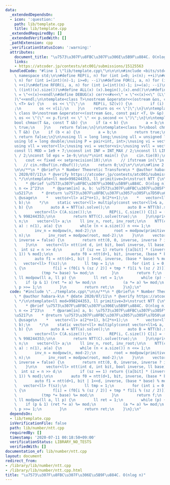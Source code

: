 ```yaml
---
data:
  _extendedDependsOn:
  - icon: ':question:'
    path: lib/template.cpp
    title: lib/template.cpp
  _extendedRequiredBy: []
  _extendedVerifiedWith: []
  _pathExtension: cpp
  _verificationStatusIcon: ':warning:'
  attributes:
    document_title: "\u7573\u307F\u8FBC\u307F\u306E\u5B9F\u884C. O(nlog n)"
    links:
    - https://atcoder.jp/contests/atc001/submissions/15125563
  bundledCode: "#line 1 \"lib/template.cpp\"\n\n\n\n#include <bits/stdc++.h>\n\nusing\
    \ namespace std;\n\n#define REP(i, n) for (int i=0; i<(n); ++i)\n#define RREP(i,\
    \ n) for (int i=(int)(n)-1; i>=0; --i)\n#define FOR(i, a, n) for (int i=(a); i<(n);\
    \ ++i)\n#define RFOR(i, a, n) for (int i=(int)(n)-1; i>=(a); --i)\n\n#define SZ(x)\
    \ ((int)(x).size())\n#define ALL(x) (x).begin(),(x).end()\n\n#define DUMP(x) cerr<<#x<<\"\
    \ = \"<<(x)<<endl\n#define DEBUG(x) cerr<<#x<<\" = \"<<(x)<<\" (L\"<<__LINE__<<\"\
    )\"<<endl;\n\ntemplate<class T>\nostream &operator<<(ostream &os, const vector\
    \ <T> &v) {\n    os << \"[\";\n    REP(i, SZ(v)) {\n        if (i) os << \", \"\
    ;\n        os << v[i];\n    }\n    return os << \"]\";\n}\n\ntemplate<class T,\
    \ class U>\nostream &operator<<(ostream &os, const pair <T, U> &p) {\n    return\
    \ os << \"(\" << p.first << \" \" << p.second << \")\";\n}\n\ntemplate<class T>\n\
    bool chmax(T &a, const T &b) {\n    if (a < b) {\n        a = b;\n        return\
    \ true;\n    }\n    return false;\n}\n\ntemplate<class T>\nbool chmin(T &a, const\
    \ T &b) {\n    if (b < a) {\n        a = b;\n        return true;\n    }\n   \
    \ return false;\n}\n\nusing ll = long long;\nusing ull = unsigned long long;\n\
    using ld = long double;\nusing P = pair<int, int>;\nusing vi = vector<int>;\n\
    using vll = vector<ll>;\nusing vvi = vector<vi>;\nusing vvll = vector<vll>;\n\n\
    const ll MOD = 1e9 + 7;\nconst int INF = INT_MAX / 2;\nconst ll LINF = LLONG_MAX\
    \ / 2;\nconst ld eps = 1e-9;\n\n/*\nint main() {\n    cin.tie(0);\n    ios::sync_with_stdio(false);\n\
    \    cout << fixed << setprecision(10);\n\n    // ifstream in(\"in.txt\");\n \
    \   // cin.rdbuf(in.rdbuf());\n\n    return 0;\n}\n*/\n\n\n#line 2 \"lib/number/ntt.cpp\"\
    \n\n/**\n * @brief\n * Number Theoretic Transform\n * @author habara-k\n * @date\
    \ 2020/07/11\n * @verify https://atcoder.jp/contests/atc001/submissions/15125563\n\
    \ */\n\ntemplate<ll mod=998244353, ll primitive=3>\nstruct NTT {\n\n    /**\n\
    \    * @brief \u7573\u307F\u8FBC\u307F\u306E\u5B9F\u884C. O(nlog n)\n    * @require\
    \ n <= 2^23\n    * @param[in] a, b: \u7573\u307F\u8FBC\u307F\u305F\u3044\u914D\
    \u5217\n    * @return \u7573\u307F\u8FBC\u307F\u3057\u305F\u7D50\u679C\n    *\
    \ @usage\n    *   vector<ll> a(2*n+1), b(2*n+1);\n    *   vector<ll> c = NTT<>::multiply(a,\
    \ b);\n    */\n    static vector<ll> multiply(const vector<ll>& a, const vector<ll>&\
    \ b) {\n        auto A = NTT(a).solve();\n        auto B = NTT(b).solve();\n\n\
    \        vector<ll> C(A.size());\n        REP(i, C.size()) C[i] = (A[i] * B[i])\
    \ % 998244353;\n\n        return NTT(C).solve(true);\n    }\n\nprivate:\n    int\
    \ n;\n    vector<ll> a;\n    ll inv_n, root, inv_root;\n\n    NTT(const vector<ll>&\
    \ a) : n(1), a(a) {\n        while (n < a.size()) n <<= 1;\n        this->a.resize(n);\n\
    \        inv_n = modpow(n, mod-2);\n        root = modpow(primitive, (mod-1) /\
    \ n);\n        inv_root = modpow(root, mod-2);\n    }\n\n    vector<ll> solve(bool\
    \ inverse = false) {\n        return ntt(0, 0, inverse, inverse ? inv_root : root);\n\
    \    }\n\n    vector<ll> ntt(int d, int bit, bool inverse, ll base) {\n      \
    \  int sz = n >> d;\n        if (sz == 1) return {(a[bit] * (inverse ? inv_n :\
    \ 1)) % mod};\n\n        auto f0 = ntt(d+1, bit, inverse, (base * base) % mod);\n\
    \        auto f1 = ntt(d+1, bit | 1<<d, inverse, (base * base) % mod);\n     \
    \   vector<ll> f(sz);\n        ll tmp = 1;\n        for (int i = 0; i < sz; ++i)\
    \ {\n            f[i] = (f0[i % (sz / 2)] + tmp * f1[i % (sz / 2)]) % mod;\n \
    \           (tmp *= base) %= mod;\n        }\n        return f;\n    }\n\n   \
    \ ll modpow(ll a, ll p) {\n        ll ret = 1;\n        while (p) {\n        \
    \    if (p & 1) (ret *= a) %= mod;\n            (a *= a) %= mod;\n           \
    \ p >>= 1;\n        }\n        return ret;\n    }\n};\n"
  code: "#include \"../template.cpp\"\n\n/**\n * @brief\n * Number Theoretic Transform\n\
    \ * @author habara-k\n * @date 2020/07/11\n * @verify https://atcoder.jp/contests/atc001/submissions/15125563\n\
    \ */\n\ntemplate<ll mod=998244353, ll primitive=3>\nstruct NTT {\n\n    /**\n\
    \    * @brief \u7573\u307F\u8FBC\u307F\u306E\u5B9F\u884C. O(nlog n)\n    * @require\
    \ n <= 2^23\n    * @param[in] a, b: \u7573\u307F\u8FBC\u307F\u305F\u3044\u914D\
    \u5217\n    * @return \u7573\u307F\u8FBC\u307F\u3057\u305F\u7D50\u679C\n    *\
    \ @usage\n    *   vector<ll> a(2*n+1), b(2*n+1);\n    *   vector<ll> c = NTT<>::multiply(a,\
    \ b);\n    */\n    static vector<ll> multiply(const vector<ll>& a, const vector<ll>&\
    \ b) {\n        auto A = NTT(a).solve();\n        auto B = NTT(b).solve();\n\n\
    \        vector<ll> C(A.size());\n        REP(i, C.size()) C[i] = (A[i] * B[i])\
    \ % 998244353;\n\n        return NTT(C).solve(true);\n    }\n\nprivate:\n    int\
    \ n;\n    vector<ll> a;\n    ll inv_n, root, inv_root;\n\n    NTT(const vector<ll>&\
    \ a) : n(1), a(a) {\n        while (n < a.size()) n <<= 1;\n        this->a.resize(n);\n\
    \        inv_n = modpow(n, mod-2);\n        root = modpow(primitive, (mod-1) /\
    \ n);\n        inv_root = modpow(root, mod-2);\n    }\n\n    vector<ll> solve(bool\
    \ inverse = false) {\n        return ntt(0, 0, inverse, inverse ? inv_root : root);\n\
    \    }\n\n    vector<ll> ntt(int d, int bit, bool inverse, ll base) {\n      \
    \  int sz = n >> d;\n        if (sz == 1) return {(a[bit] * (inverse ? inv_n :\
    \ 1)) % mod};\n\n        auto f0 = ntt(d+1, bit, inverse, (base * base) % mod);\n\
    \        auto f1 = ntt(d+1, bit | 1<<d, inverse, (base * base) % mod);\n     \
    \   vector<ll> f(sz);\n        ll tmp = 1;\n        for (int i = 0; i < sz; ++i)\
    \ {\n            f[i] = (f0[i % (sz / 2)] + tmp * f1[i % (sz / 2)]) % mod;\n \
    \           (tmp *= base) %= mod;\n        }\n        return f;\n    }\n\n   \
    \ ll modpow(ll a, ll p) {\n        ll ret = 1;\n        while (p) {\n        \
    \    if (p & 1) (ret *= a) %= mod;\n            (a *= a) %= mod;\n           \
    \ p >>= 1;\n        }\n        return ret;\n    }\n};\n"
  dependsOn:
  - lib/template.cpp
  isVerificationFile: false
  path: lib/number/ntt.cpp
  requiredBy: []
  timestamp: '2020-07-11 00:18:50+09:00'
  verificationStatus: LIBRARY_NO_TESTS
  verifiedWith: []
documentation_of: lib/number/ntt.cpp
layout: document
redirect_from:
- /library/lib/number/ntt.cpp
- /library/lib/number/ntt.cpp.html
title: "\u7573\u307F\u8FBC\u307F\u306E\u5B9F\u884C. O(nlog n)"
---
```


